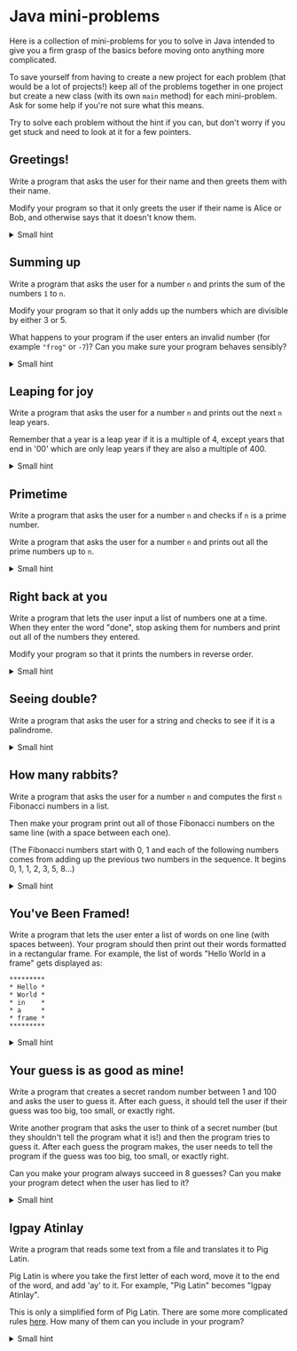 # Java mini-problems

Here is a collection of mini-problems for you to solve in Java intended to give you a firm grasp of the basics before moving onto anything more complicated.

To save yourself from having to create a new project for each problem (that would be a lot of projects!) keep all of the problems together in one project but create a new class (with its own `main` method) for each mini-problem. Ask for some help if you're not sure what this means.

Try to solve each problem without the hint if you can, but don't worry if you get stuck and need to look at it for a few pointers.

## Greetings!

Write a program that asks the user for their name and then greets them with their name.

Modify your program so that it only greets the user if their name is Alice or Bob, and otherwise says that it doesn't know them.

<details>
    <summary>Small hint</summary>

    Take a look at a cheatsheet if you can't remember how to do input or output.

    You'll need to use conditional statements for the second part.
</details>

## Summing up

Write a program that asks the user for a number `n` and prints the sum of the numbers `1` to `n`.

Modify your program so that it only adds up the numbers which are divisible by either 3 or 5.

What happens to your program if the user enters an invalid number (for example `"frog"` or `-7`)? Can you make sure your program behaves sensibly?

<details>
    <summary>Small hint</summary>

    You can use a for-loop for the first part.

    To check if a number is divisible by 3 (or 5) the modulo operator will come in handy.

    For the last part, you can combine some conditional statements with the `hasNextInt` method on `Scanner`.
</details>

## Leaping for joy

Write a program that asks the user for a number `n` and prints out the next `n` leap years. 

Remember that a year is a leap year if it is a multiple of 4, except years that end in '00' which are only leap years if they are also a multiple of 400.

<details>
    <summary>Small hint</summary>

    Be careful when checking if a year is a leap year - it's a little bit fiddly!

    You should keep track of how many leap years you've found so far so that your program knows when to stop.

</details>

## Primetime

Write a program that asks the user for a number `n` and checks if `n` is a prime number.

Write a program that asks the user for a number `n` and prints out all the prime numbers up to `n`.

<details>
    <summary>Small hint</summary>

    Remember that a number is prime if it isn't divisible by anything except itself and 1. Use a for loop to check if the number if divisible by any other numbers.

    For the second part, start by restructuring your code so that you have another function (not the main function) whose job it is to check if a particular number is prime. Use that function within a loop to check all the numbers up to `n`.
</details>

## Right back at you

Write a program that lets the user input a list of numbers one at a time. When they enter the word "done", stop asking them for numbers and print out all of the numbers they entered.

Modify your program so that it prints the numbers in reverse order.

<details>
    <summary>Small hint</summary>

    You'll need some sort of loop to get the input from the user.

    For the second part, either use a "backwards" for-loop (one that decrements instead of increments) or reverse the list and use a normal for-loop.
</details>

## Seeing double?

Write a program that asks the user for a string and checks to see if it is a palindrome.

<details>
    <summary>Small hint</summary>

    One approach is to reverse the string, and check if the result is equal to the original string.
</details>

## How many rabbits?

Write a program that asks the user for a number `n` and computes the first `n` Fibonacci numbers in a list.

Then make your program print out all of those Fibonacci numbers on the same line (with a space between each one).

(The Fibonacci numbers start with 0, 1 and each of the following numbers comes from adding up the previous two numbers in the sequence. It begins 0, 1, 1, 2, 3, 5, 8...)

<details>
    <summary>Small hint</summary>

    Calculating the numbers is just a case of careful implementation.

    To print them on one line look at the difference between `System.out.println` and `System.out.print`.
</details>

## You've Been Framed!

Write a program that lets the user enter a list of words on one line (with spaces between). Your program should then print out their words formatted in a rectangular frame. For example, the list of words "Hello World in a frame" gets displayed as:

```
*********
* Hello *
* World *
* in    *
* a     *
* frame *
*********
```

<details>
    <summary>Small hint</summary>

    You'll need to work out how wide the frame should be before you start writing it out!
</details>

## Your guess is as good as mine!

Write a program that creates a secret random number between 1 and 100 and asks the user to guess it. After each guess, it should tell the user if their guess was too big, too small, or exactly right.

Write another program that asks the user to think of a secret number (but they shouldn't tell the program what it is!) and then the program tries to guess it. After each guess the program makes, the user needs to tell the program if the guess was too big, too small, or exactly right.

Can you make your program always succeed in 8 guesses? Can you make your program detect when the user has lied to it?

<details>
    <summary>Small hint</summary>

    There's a lot going on here. The first part is definitely simpler so start there. You'll need to ask your user for input within a loop and break out of the loop when they guess correctly.

    For the second part, start by thinking about how you would play the game if you took the place of your program. What information do you keep track of as the game goes on? Make sure your program keeps track of the same information.
</details>

## Igpay Atinlay

Write a program that reads some text from a file and translates it to Pig Latin.

Pig Latin is where you take the first letter of each word, move it to the end of the word, and add 'ay' to it. For example, "Pig Latin" becomes "Igpay Atinlay".

This is only a simplified form of Pig Latin. There are some more complicated rules [here](https://en.wikipedia.org/wiki/Pig_Latin#Rules). How many of them can you include in your program?

<details>
    <summary>Small hint</summary>

    There are lots of parts to this so it might be worth having several different functions.

    Start by having a function which reads the entire text of a file.

    Then have a function which gets all the words from a piece of text.

    Finally have a function which translates a single word into Pig Latin. Remember to deal with capital letters appropriately.
</details>